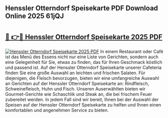 ## Henssler Otterndorf Speisekarte PDF Download Online 2025 61jQJ

# <h2><a href="http://gcacuh6.nevu.top/?p=Henssler+Otterndorf+Speisekarte">🔗 👉🔴 Henssler Otterndorf Speisekarte 2025 PDF</a></h2>

[![Henssler Otterndorf Speisekarte 2025 PDF](https://i.imgur.com/dBaPXMq.png)](http://gcacuh6.nevu.top/?p=Henssler+Otterndorf+Speisekarte)
In einem Restaurant oder Café ist das Menü des Essens nicht nur eine Liste von Gerichten, sondern auch eine Gelegenheit für Sie, etwas zu finden, das für Ihren Geschmack köstlich und passend ist. Auf der Henssler Otterndorf Speisekarte unserer Cafeteria finden Sie eine große Auswahl an leichten und frischen Salaten. Für diejenigen, die Fleisch bevorzugen, bieten wir eine umfangreiche Auswahl an Gerichten auf der Henssler Otterndorf Speisekarte an: Rindfleisch, Schweinefleisch, Huhn und Fisch. Unseren Auserwählten bieten wir Gourmet-Gerichte wie Schaschlik und Steak an, die bei frischem Feuer zubereitet werden. In jedem Fall sind wir bereit, Ihnen bei der Auswahl der Speisen auf der Henssler Otterndorf Speisekarte zu helfen und Ihnen einen komfortablen und angenehmen Service zu bieten.

